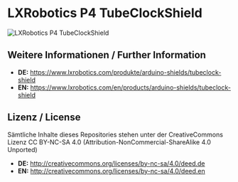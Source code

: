 LXRobotics P4 TubeClockShield
==============

![LXRobotics P4 TubeClockShield](https://www.lxrobotics.com/wp-content/uploads/mz_product_page_tubeclock_shield_side_small.jpg)

## Weitere Informationen / Further Information

* **DE:** https://www.lxrobotics.com/produkte/arduino-shields/tubeclock-shield
* **EN:** https://www.lxrobotics.com/en/products/arduino-shields/tubeclock-shield

## Lizenz / License
Sämtliche Inhalte dieses Repositories stehen unter der CreativeCommons Lizenz CC BY-NC-SA 4.0 (Attribution-NonCommercial-ShareAlike 4.0 Unported)

* **DE:** http://creativecommons.org/licenses/by-nc-sa/4.0/deed.de
* **EN:** http://creativecommons.org/licenses/by-nc-sa/4.0/deed.en
